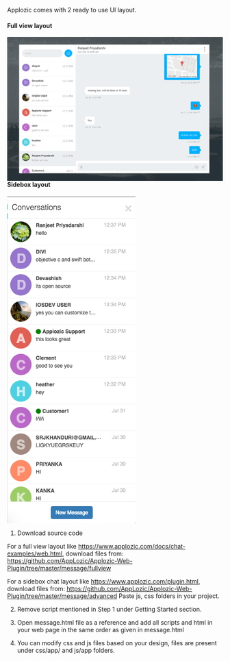 Applozic comes with 2 ready to use UI layout.

#### Full view layout
<img align="left" src="message/fullview/fullview.png" />



#### Sidebox layout
<img align="middle" src="message/advanced/sidebox.png" />



1. Download source code

For a full view layout like https://www.applozic.com/docs/chat-examples/web.html, download files from:
https://github.com/AppLozic/Applozic-Web-Plugin/tree/master/message/fullview

For a sidebox chat layout like https://www.applozic.com/plugin.html, download files from: https://github.com/AppLozic/Applozic-Web-Plugin/tree/master/message/advanced
Paste js, css folders in your project.

2. Remove script mentioned in Step 1 under Getting Started section.

3. Open message.html file as a reference and add all scripts and html in your web page in the same order as given in message.html

4. You can modify css and js files based on your design, files are present under css/app/ and js/app folders.


 
